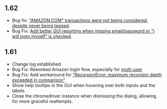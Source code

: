 ## 1.62

- Bug fix: ["AMAZON.COM" transactions were not being considered, despite never being tagged](https://github.com/jprouty/mint-amazon-tagger/issues/133).
- Bug Fix: [Add better GUI reporting when missing email/password or "I will login myself" is checked](https://github.com/jprouty/mint-amazon-tagger/issues/144).

## 1.61

- Change log established
- Bug Fix: Reworked Amazon login flow, especially for [multi-user](https://github.com/jprouty/mint-amazon-tagger/issues/132)
- Bug Fix: Add workaround for ["RecursionError: maximum recursion depth exceeded in comparison"](https://github.com/jprouty/mint-amazon-tagger/issues/122)
- Show help tooltips in the GUI when hovering over both inputs and the labels.
- Close the chromedriver instance when dismissing the dialog, allowing for more graceful reattempts.

